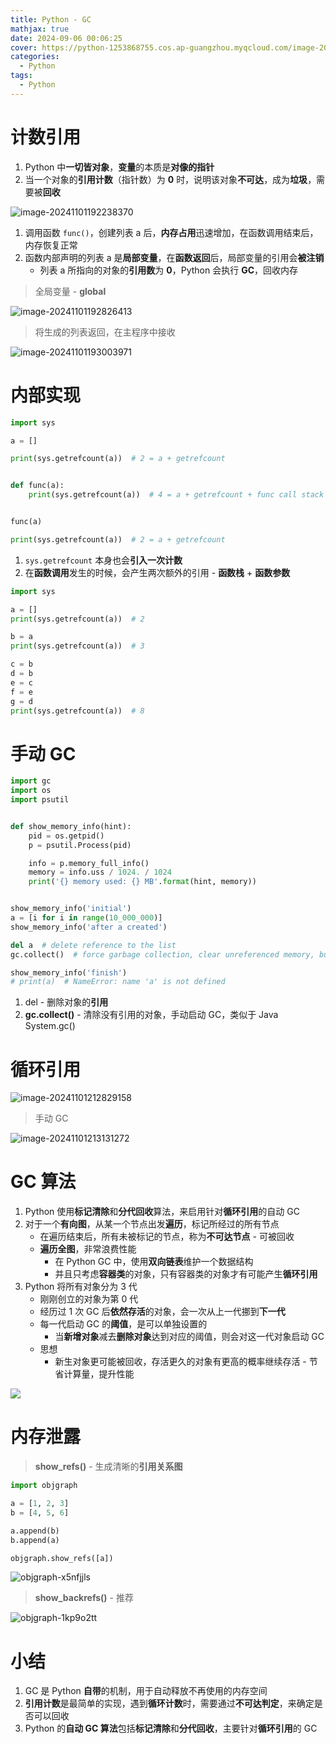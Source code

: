 ```yaml
---
title: Python - GC
mathjax: true
date: 2024-09-06 00:06:25
cover: https://python-1253868755.cos.ap-guangzhou.myqcloud.com/image-20241101191222475.png
categories:
  - Python
tags:
  - Python
---
```


# 计数引用

1. Python 中**一切皆对象**，**变量**的本质是**对像的指针**
2. 当一个对象的**引用计数**（指针数）为 **0** 时，说明该对象**不可达**，成为**垃圾**，需要被**回收**

<!-- more -->

![image-20241101192238370](https://python-1253868755.cos.ap-guangzhou.myqcloud.com/image-20241101192238370.png)

1. 调用函数 `func()`，创建列表 a 后，**内存占用**迅速增加，在函数调用结束后，内存恢复正常
2. 函数内部声明的列表 a 是**局部变量**，在**函数返回**后，局部变量的引用会**被注销**
   - 列表 a 所指向的对象的**引用数**为 **0**，Python 会执行 **GC**，回收内存

> 全局变量 - **global**

![image-20241101192826413](https://python-1253868755.cos.ap-guangzhou.myqcloud.com/image-20241101192826413.png)

> 将生成的列表返回，在主程序中接收

![image-20241101193003971](https://python-1253868755.cos.ap-guangzhou.myqcloud.com/image-20241101193003971.png)

# 内部实现

```python
import sys

a = []

print(sys.getrefcount(a))  # 2 = a + getrefcount


def func(a):
    print(sys.getrefcount(a))  # 4 = a + getrefcount + func call stack + func args


func(a)

print(sys.getrefcount(a))  # 2 = a + getrefcount
```

1. `sys.getrefcount` 本身也会**引入一次计数**
2. 在**函数调用**发生的时候，会产生两次额外的引用 - **函数栈** + **函数参数**

```python
import sys

a = []
print(sys.getrefcount(a))  # 2

b = a
print(sys.getrefcount(a))  # 3

c = b
d = b
e = c
f = e
g = d
print(sys.getrefcount(a))  # 8
```

# 手动 GC

```python
import gc
import os
import psutil


def show_memory_info(hint):
    pid = os.getpid()
    p = psutil.Process(pid)

    info = p.memory_full_info()
    memory = info.uss / 1024. / 1024
    print('{} memory used: {} MB'.format(hint, memory))


show_memory_info('initial')
a = [i for i in range(10_000_000)]
show_memory_info('after a created')

del a  # delete reference to the list
gc.collect()  # force garbage collection, clear unreferenced memory, but not always work

show_memory_info('finish')
# print(a)  # NameError: name 'a' is not defined
```

1. del - 删除对象的**引用**
2. **gc.collect()** - 清除没有引用的对象，手动启动 GC，类似于 Java System.gc()

# 循环引用

![image-20241101212829158](https://python-1253868755.cos.ap-guangzhou.myqcloud.com/image-20241101212829158.png)

> 手动 GC

![image-20241101213131272](https://python-1253868755.cos.ap-guangzhou.myqcloud.com/image-20241101213131272.png)

# GC 算法

1. Python 使用**标记清除**和**分代回收**算法，来启用针对**循环引用**的自动 GC
2. 对于一个**有向图**，从某一个节点出发**遍历**，标记所经过的所有节点
   - 在遍历结束后，所有未被标记的节点，称为**不可达节点** - 可被回收
   - **遍历全图**，非常浪费性能
     - 在 Python GC 中，使用**双向链表**维护一个数据结构
     - 并且只考虑**容器类**的对象，只有容器类的对象才有可能产生**循环引用**
3. Python 将所有对象分为 3 代
   - 刚刚创立的对象为第 0 代
   - 经历过 1 次 GC 后**依然存活**的对象，会一次从上一代挪到**下一代**
   - 每一代启动 GC 的**阈值**，是可以单独设置的
     - 当**新增对象**减去**删除对象**达到对应的阈值，则会对这一代对象启动 GC
   - 思想
     - 新生对象更可能被回收，存活更久的对象有更高的概率继续存活 - 节省计算量，提升性能

![](https://python-1253868755.cos.ap-guangzhou.myqcloud.com/image-20241101191222475.png)

# 内存泄露

> **show_refs()** - 生成清晰的**引用关系图**

```python
import objgraph

a = [1, 2, 3]
b = [4, 5, 6]

a.append(b)
b.append(a)

objgraph.show_refs([a])
```

![objgraph-x5nfjjls](https://python-1253868755.cos.ap-guangzhou.myqcloud.com/objgraph-x5nfjjls.png)

> **show_backrefs()** - 推荐 

![objgraph-1kp9o2tt](https://python-1253868755.cos.ap-guangzhou.myqcloud.com/objgraph-1kp9o2tt.png)

# 小结

1. GC 是 Python **自带**的机制，用于自动释放不再使用的内存空间
2. **引用计数**是最简单的实现，遇到**循环计数**时，需要通过**不可达判定**，来确定是否可以回收
3. Python 的**自动 GC 算法**包括**标记清除**和**分代回收**，主要针对**循环引用**的 GC

